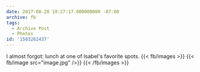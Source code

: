 ```yaml
---
date: 2017-08-20 19:27:17.000000000 -07:00
archive: fb
tags: 
  - Archive Post
  - Photos
id: '1503282437'
---
```


I almost forgot: lunch at one of Isabel's favorite spots.
{{< fb/images >}}
{{< fb/image src="image.jpg" />}}
{{< /fb/images >}}
